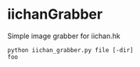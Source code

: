 # iichanGrabber
Simple image grabber for iichan.hk

```console
python iichan_grabber.py file [-dir]
foo
